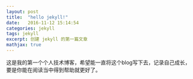```yaml
---
layout: post
title:  "hello jekyll!"
date:   2016-11-12 15:14:54
categories: jekyll
tags: jekyll
excerpt: 创建 jekyll 的第一篇文章
mathjax: true
---
```






这是我的第一个个人技术博客，希望能一直将这个blog写下去，记录自己成长，要是你能在阅读当中得到帮助就更好了。

